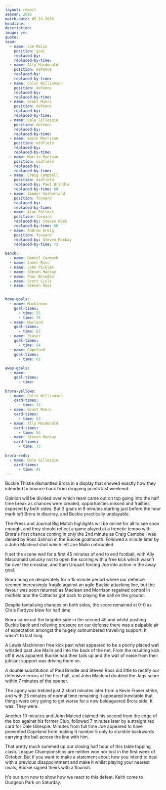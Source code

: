 ```yaml
---
layout: report
season: 2016
match-date: 05-10-2016
headline: 
description:
image: yes
quote:
team:
  - name: Joe Malin
    position: goal
    replaced-by: 
    replaced-by-time: 
  - name: Ally Macdonald
    position: defence
    replaced-by:
    replaced-by-time:
  - name: Colin Williamson
    position: defence
    replaced-by: 
    replaced-by-time: 
  - name: Grant Munro
    position: defence
    replaced-by: 
    replaced-by-time: 
  - name: Dale Gillespie
    position: defence
    replaced-by: 
    replaced-by-time:
  - name: Gavin Morrison
    position: midfield
    replaced-by: 
    replaced-by-time: 
  - name: Martin Maclean
    position: midfield
    replaced-by: 
    replaced-by-time: 
  - name: Craig Campbell
    position: midfield
    replaced-by: Paul Brindle
    replaced-by-time: 60
  - name: Zander Sutherland
    position: forward
    replaced-by: 
    replaced-by-time: 
  - name: Alan Pollock
    position: forward
    replaced-by: Steven Ross
    replaced-by-time: 60
  - name: Andrew Greig
    position: forward
    replaced-by: Steven Mackay
    replaced-by-time: 72
    
bench:
  - name: Daniel Cormack
  - name: James Ross
  - name: John Pickles
  - name: Steven Mackay
  - name: Paul Brindle
  - name: Scott Lisle
  - name: Steven Ross
  

home-goals:
  - name: Mackinnon
    goal-times:
      - time: 55
      - time: 74
  - name: Macleod
    goal-times:
      - time: 62
  - name: Fraser
    goal-times:
      - time: 64
  - name: Copeland
    goal-times:
      - time: 82
      
away-goals:
  - name: 
    goal-times:
      - time: 
      
brora-yellows:
  - name: Colin Williamson
    card-times:
      - time: 12
  - name: Grant Munro
    card-times:
      - time: 53
  - name: Ally Macdonald
    card-times:
      - time: 54
  - name: Steven Mackay
    card-times:
      - time: 75
      
brora-reds:
  - name: Dale Gillespie
    card-times:
      - time: 81
---
```

Buckie Thistle dismantled Brora in a display that showed exactly how they intended to bounce back from dropping points last weekend.

Opinion will be divided over which team came out on top going into the half time break as chances were created, opportunities missed and frailties exposed by both sides. But 3 goals in 9 minutes starting just before the hour mark left Brora in disarray, and Buckie practically unplayable.

The Press and Journal Big Match highlights will be online for all to see soon enough, and they should reflect a game played at a frenetic tempo with Brora's first chance coming in only the 2nd minute as Craig Campbell was denied by Ross Salmon in the Buckie goalmouth. Followed a minute later by a John Macleod shot which left Joe Malin untroubled.

It set the scene well for a first 45 minutes of end to end football, with Ally Macdonald unlucky not to open the scoring with a free kick which wasn't far over the crossbar, and Sam Urquart forcing Joe into action in the away goal.

Brora hung on desperately for a 15 minute period where our defence seemed increasingly fragile against an agile Buckie attacking line, but the favour was soon returned as Maclean and Morrison regained control in midfield and the Cattachs got back to playing the ball on the ground.

Despite tantalising chances on both sides, the score remained at 0-0 as Chris Fordyce blew for half time.

Brora came out the brighter side in the second 45 and whilst pushing Buckie back and relieving pressure on our defense there was a palpable air of expectation amongst the hugely outnumbered travelling support. It wasn't to last long.

A Lewis Mackinnon free kick past what appeared to be a poorly placed wall whistled past Joe Malin and into the back of the net. From the resulting kick off it was apparent Buckie had their tails up and the wall of noise from their jubilant support was driving them on.

A double substitution of Paul Brindle and Steven Ross did little to rectify our defensive errors of the first half, and John Macleod doubled the Jags score within 7 minutes of the opener.

The agony was trebled just 2 short minutes later from a Kevin Fraser strike, and with 25 minutes of normal time remaining it appeared inevitable that things were only going to get worse for a now beleaguered Brora side. It was. They were.

Another 10 minutes and John Maleod claimed his second from the edge of the box against his former Club, followed 7 minutes later by a straight red card for Dale Gillespie. Minutes from full time Joe appeared to have prevented Copeland from making it number 5 only to stumble backwards carrying the ball across the line with him.

That pretty much summed up our closing half hour of this table topping clash. League Championships are neither won nor lost in the first week of October. But if you want to make a statement about how you intend to deal with a previous disappointment and make it whilst playing your nearest rivals, Buckie signed theirs with a flourish.

It's our turn now to show how we react to this defeat. Keith come to Dudgeon Park on Saturday.